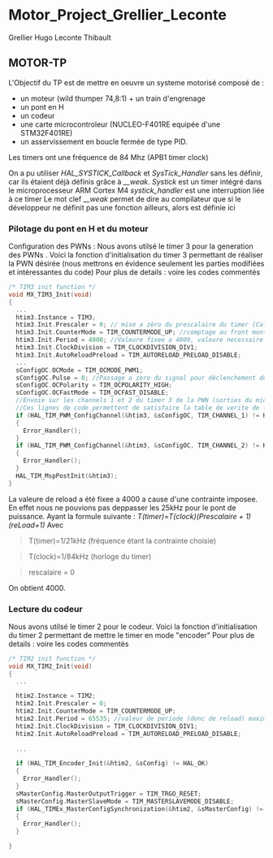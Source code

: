 # Motor_Project_Grellier_Leconte

Grellier Hugo
Leconte Thibault

## MOTOR-TP

L'Objectif du TP est de mettre en oeuvre un systeme motorisé composé de :
- un moteur (wild thumper 74,8:1) + un train d'engrenage
- un pont en H 
- un codeur 
- une carte microcontroleur (NUCLEO-F401RE equipée d'une STM32F401RE)
- un asservissement en boucle fermée de type PID.

Les timers ont une fréquence de 84 Mhz (APB1 timer clock)

On a pu utiliser *HAL_SYSTICK_Callback* et *SysTick_Handler* sans les définir, car ils étaient déjà définis grâce à *__weak*.
*Systick* est un timer intégré dans le microprocesseur ARM Cortex M4
*systick_handler* est une interruption liée à ce timer
Le mot clef *__weak* permet de dire au compilateur que si le développeur ne définit pas une fonction ailleurs, alors est définie ici

### Pilotage du pont en H et du moteur
Configuration des PWNs :
Nous avons utilsé le timer 3 pour la generation des PWNs .
Voici la fonction d'initialisation du timer 3 permettant de réaliser la PWN désirée (nous mettrons en évidence seulement les parties modifiées et intéressantes du code)
Pour plus de details : voire les codes commentés
```c
/* TIM3 init function */
void MX_TIM3_Init(void)
{
  ...
  htim3.Instance = TIM3;
  htim3.Init.Prescaler = 0; // mise a zéro du prescalaire du timer (Calcul explique ci-apres)
  htim3.Init.CounterMode = TIM_COUNTERMODE_UP; //comptage au front montant du compteur
  htim3.Init.Period = 4000; //Valeure fixee a 4000, valeure necessaire pour respecter le 21MHz (Calcul explique ci-apres)
  htim3.Init.ClockDivision = TIM_CLOCKDIVISION_DIV1;
  htim3.Init.AutoReloadPreload = TIM_AUTORELOAD_PRELOAD_DISABLE; 
  ...
  sConfigOC.OCMode = TIM_OCMODE_PWM1;
  sConfigOC.Pulse = 0; //Passage a zero du signal pour déclenchement de la PWN (en slow decay)
  sConfigOC.OCPolarity = TIM_OCPOLARITY_HIGH;
  sConfigOC.OCFastMode = TIM_OCFAST_DISABLE;
  //Envoie sur les channels 1 et 2 du timer 3 de la PWN (sorties du microcontroleur)
  //Ces lignes de code permettent de satisfaire la table de verite de focntionnement en slow decay du pont en H
  if (HAL_TIM_PWM_ConfigChannel(&htim3, &sConfigOC, TIM_CHANNEL_1) != HAL_OK)
  {
    Error_Handler();
  }
  if (HAL_TIM_PWM_ConfigChannel(&htim3, &sConfigOC, TIM_CHANNEL_2) != HAL_OK)
  {
    Error_Handler();
  }
  HAL_TIM_MspPostInit(&htim3);
}
```


La valeure de reload a été fixee a 4000 a cause d'une contrainte imposee. 
En effet nous ne pouvions pas deppasser les 25kHz pour le pont de puissance.
Ayant la formule suivante : *T(timer)=T(clock)(Prescalaire + 1)(reLoad+1)*
Avec
> T(timer)=1/21kHz (fréquence étant la contrainte choisie)

> T(clock)=1/84kHz (horloge du timer)

> rescalaire = 0

On obtient 4000.

### Lecture du codeur
Nous avons utilsé le timer 2 pour le codeur.
Voici la fonction d'initialisation du timer 2 permettant de mettre le timer en mode "encoder"
Pour plus de details : voire les codes commentés
```c
/* TIM2 init function */
void MX_TIM2_Init(void)
{
  ...

  htim2.Instance = TIM2;
  htim2.Init.Prescaler = 0;
  htim2.Init.CounterMode = TIM_COUNTERMODE_UP;
  htim2.Init.Period = 65535; //valeur de periode (donc de reload) maximale pour compteur 16 bits
  htim2.Init.ClockDivision = TIM_CLOCKDIVISION_DIV1;
  htim2.Init.AutoReloadPreload = TIM_AUTORELOAD_PRELOAD_DISABLE;
  
  ...

  if (HAL_TIM_Encoder_Init(&htim2, &sConfig) != HAL_OK)
  {
    Error_Handler();
  }
  sMasterConfig.MasterOutputTrigger = TIM_TRGO_RESET;
  sMasterConfig.MasterSlaveMode = TIM_MASTERSLAVEMODE_DISABLE;
  if (HAL_TIMEx_MasterConfigSynchronization(&htim2, &sMasterConfig) != HAL_OK)
  {
    Error_Handler();
  }

}
```